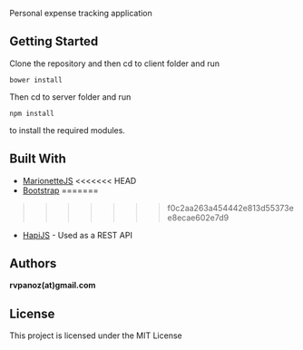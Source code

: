 Personal expense tracking application

## Getting Started

Clone the repository and then cd to client folder and run 

```
bower install
```

Then cd to server folder and run

```
npm install
```

to install the required modules.

## Built With

* [MarionetteJS](http://marionettejs.com/)
<<<<<<< HEAD
* [Bootstrap](https://getbootstrap.com/)
=======
>>>>>>> f0c2aa263a454442e813d55373ee8ecae602e7d9
* [HapiJS](http://hapijs.com/) - Used as a REST API

## Authors

**rvpanoz(at)gmail.com**

## License

This project is licensed under the MIT License
